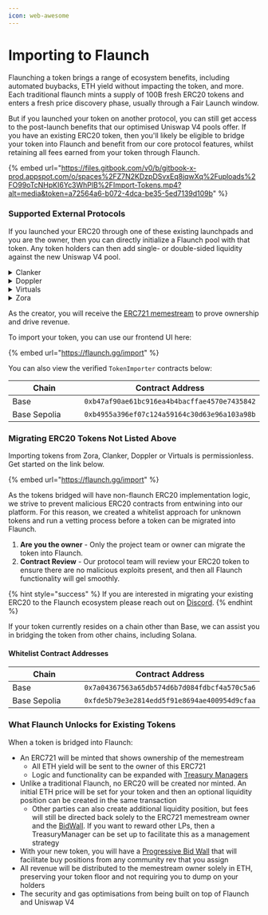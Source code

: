 ```yaml
---
icon: web-awesome
---
```


# Importing to Flaunch

Flaunching a token brings a range of ecosystem benefits, including automated buybacks, ETH yield without impacting the token, and more. Each traditional flaunch mints a supply of 100B fresh ERC20 tokens and enters a fresh price discovery phase, usually through a Fair Launch window.

But if you launched your token on another protocol, you can still get access to the post-launch benefits that our optimised Uniswap V4 pools offer. If you have an existing ERC20 token, then you'll likely be eligible to bridge your token into Flaunch and benefit from our core protocol features, whilst retaining all fees earned from your token through Flaunch.

{% embed url="https://files.gitbook.com/v0/b/gitbook-x-prod.appspot.com/o/spaces%2FZ7N2KDzpDSvxEq8jqwXq%2Fuploads%2FO99oTcNHpKI6Yc3WhPlB%2FImport-Tokens.mp4?alt=media&token=a72564a6-b072-4dca-be35-5ed7139d109b" %}

### Supported External Protocols

If you launched your ERC20 through one of these existing launchpads and you are the owner, then you can directly initialize a Flaunch pool with that token. Any token holders can then add single- or double-sided liquidity against the new Uniswap V4 pool.

<details>

<summary>Clanker</summary>

If you are the onchain `admin` of the `ClankerToken` then you can import your token without any additional verification.

<table><thead><tr><th width="212.9293212890625">Chain</th><th width="459.8172607421875">Verifier Address</th></tr></thead><tbody><tr><td>Base</td><td><code>0xf6ddfcb093be0cd0c015590cb6c5127d9ff2a20b</code></td></tr><tr><td>Base Sepolia</td><td><code>0x2874f9a30348acaaad55d74b0bec9c18f04b471a</code></td></tr></tbody></table>

</details>

<details>

<summary>Doppler</summary>

If you are the onchain `integrator` of the `DopplerAirlock` token's `AssetData`, then you can import your token without any additional verification.

<table><thead><tr><th width="212.9293212890625">Chain</th><th width="459.8172607421875">Verifier Address</th></tr></thead><tbody><tr><td>Base</td><td><code>0xedd66b080b8e9425c39d349a3fb69f480580f993</code></td></tr><tr><td>Base Sepolia</td><td><code>0x6428b5C4da36ecB070aBdcB5E1939244A3cC7fb5</code></td></tr></tbody></table>

</details>

<details>

<summary>Virtuals</summary>

If you are an onchain admin of a `AgentToken` (determined by `owner`) on the token contract, then you can import your token without any additional verification.

<table><thead><tr><th width="212.9293212890625">Chain</th><th width="459.8172607421875">Verifier Address</th></tr></thead><tbody><tr><td>Base</td><td><code>0x06a089fa231aca48d2aa77365123ad9aca43d3a4</code></td></tr><tr><td>Base Sepolia</td><td><code>0x6582d2bc6a7eba3b40bdf46b3868fc7ec2ff96ec</code></td></tr></tbody></table>

</details>

<details>

<summary>Zora</summary>

If you are an onchain admin of a `ZoraCoin` (determined by `isOwner`) on the coin contract, then you can import your token without any additional verification.

<table><thead><tr><th width="212.9293212890625">Chain</th><th width="459.8172607421875">Verifier Address</th></tr></thead><tbody><tr><td>Base</td><td><code>0x656047fd43d2c3a121f2ef859d7171d7dd59f8b9</code></td></tr><tr><td>Base Sepolia</td><td><code>0x05a5763e9199b88bb591c6b112d0424b2cd7a99e</code></td></tr></tbody></table>

</details>

As the creator, you will receive the [ERC721 memestream](../core-features/royalty-nft.md) to prove ownership and drive revenue.

To import your token, you can use our frontend UI here:

{% embed url="https://flaunch.gg/import" %}

You can also view the verified `TokenImporter` contracts below:

<table><thead><tr><th width="230.3734130859375">Chain</th><th>Contract Address</th></tr></thead><tbody><tr><td>Base</td><td><code>0xb47af90ae61bc916ea4b4bacffae4570e7435842</code></td></tr><tr><td>Base Sepolia</td><td><code>0xb4955a396ef07c124a59164c30d63e96a103a98b</code></td></tr></tbody></table>

### Migrating ERC20 Tokens Not Listed Above

Importing tokens from Zora, Clanker, Doppler or Virtuals is permissionless. Get started on the link below.

{% embed url="https://flaunch.gg/import" %}

As the tokens bridged will have non-flaunch ERC20 implementation logic, we strive to prevent malicious ERC20 contracts from entwining into our platform. For this reason, we created a whitelist approach for unknown tokens and run a vetting process before a token can be migrated into Flaunch.

1. **Are you the owner** - Only the project team or owner can migrate the token into Flaunch.
2. **Contract Review** - Our protocol team will review your ERC20 token to ensure there are no malicious exploits present, and then all Flaunch functionality will gel smoothly.

{% hint style="success" %}
If you are interested in migrating your existing ERC20 to the Flaunch ecosystem please reach out on [Discord](https://discord.gg/flaunch).
{% endhint %}

If your token currently resides on a chain other than Base, we can assist you in bridging the token from other chains, including Solana.

#### Whitelist Contract Addresses

<table><thead><tr><th width="230.3734130859375">Chain</th><th>Contract Address</th></tr></thead><tbody><tr><td>Base</td><td><code>0x7a04367563a65db574d6b7d084fdbcf4a570c5a6</code></td></tr><tr><td>Base Sepolia</td><td><code>0xfde5b79e3e2814edd5f91e8694ae400954d9cfaa</code></td></tr></tbody></table>

### What Flaunch Unlocks for Existing Tokens

When a token is bridged into Flaunch:

* An ERC721 will be minted that shows ownership of the memestream
  * All ETH yield will be sent to the owner of this ERC721
  * Logic and functionality can be expanded with [Treasury Managers](../developer-resources/treasury-managers/)
* Unlike a traditional Flaunch, no ERC20 will be created nor minted. An initial ETH price will be set for your token and then an optional liquidity position can be created in the same transaction
  * Other parties can also create additional liquidity position, but fees will still be directed back solely to the ERC721 memestream owner and the [BidWall](../developer-resources/hooks/progressive-bid-wall.md). If you want to reward other LPs, then a TreasuryManager can be set up to facilitate this as a management strategy
* With your new token, you will have a [Progressive Bid Wall](../developer-resources/hooks/progressive-bid-wall.md) that will facilitate buy positions from any community rev that you assign
* All revenue will be distributed to the memestream owner solely in ETH, preserving your token floor and not requiring you to dump on your holders
* The security and gas optimisations from being built on top of Flaunch and Uniswap V4
